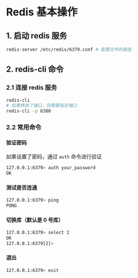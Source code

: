 # Redis 基本操作

## 1. 启动 redis 服务

```bash
redis-server /etc/redis/6379.conf # 配置文件的路径
```

## 2. redis-cli 命令

### 2.1 连接 redis 服务

```bash
redis-cli
# 如果修改了端口，则需要指定端口
redis-cli -p 6380
```

### 2.2 常用命令

#### 验证密码

如果设置了密码，通过 `auth` 命令进行验证

```bash
127.0.0.1:6379> auth your_password
OK
```

#### 测试是否连通

```bash
127.0.0.1:6379> ping
PONG
```

#### 切换库（默认是 0 号库）

```bash
127.0.0.1:6379> select 2
OK
127.0.0.1:6379[2]>
```

#### 退出

```bash
127.0.0.1:6379> exit
```

